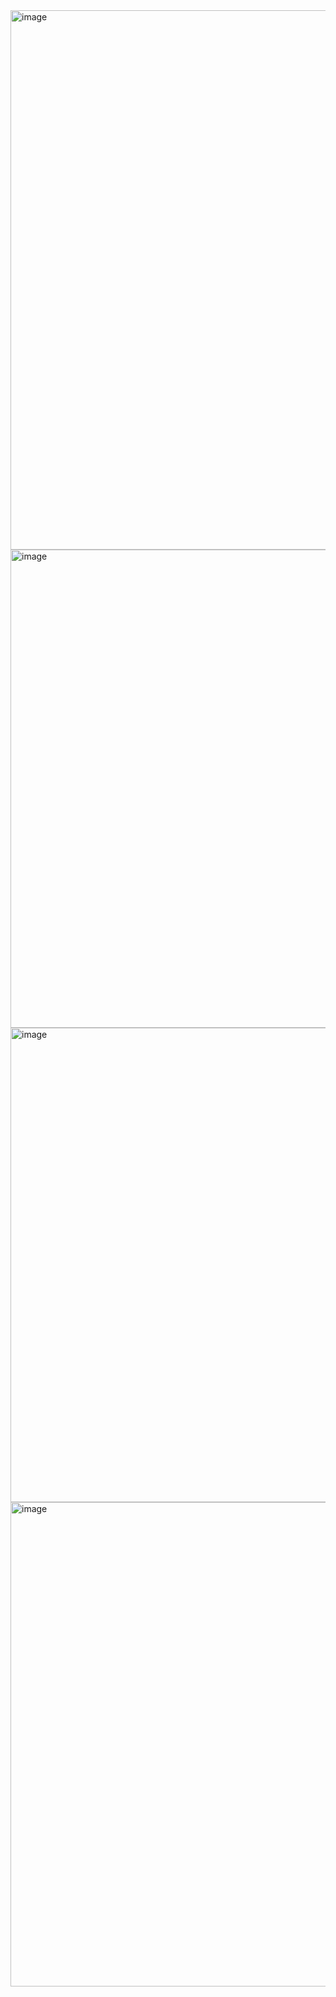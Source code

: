 <img width="1712" height="863" alt="image" src="https://github.com/user-attachments/assets/dce2b2f6-0b25-40cf-b33a-fd4e7fb10fda" />
<img width="563" height="765" alt="image" src="https://github.com/user-attachments/assets/4a8c373e-47b8-40d9-a356-e5ff57a69621" />

<img width="1068" height="759" alt="image" src="https://github.com/user-attachments/assets/a6945d39-bfe4-4021-842c-8da03a828c4e" />

<img width="1060" height="775" alt="image" src="https://github.com/user-attachments/assets/ee7eae1a-44de-494b-810f-7bef267f20fc" />

